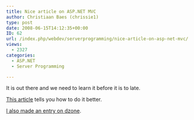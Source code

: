 ```yaml
---
title: Nice article on ASP.NET MVC
author: Christiaan Baes (chrissie1)
type: post
date: 2008-06-15T14:12:35+00:00
ID: 62
url: /index.php/webdev/serverprogramming/nice-article-on-asp-net-mvc/
views:
  - 2327
categories:
  - ASP.NET
  - Server Programming

---
```

It is out there and we need to learn it before it is to late.
  
[This article][1] tells you how to do it better. 

[I also made an entry on dzone][2].

 [1]: http://blog.wekeroad.com/2007/12/06/aspnet-mvc-using-restful-architecture/
 [2]: http://www.dzone.com/links/aspnet_mvc_article_restful_architecture.html